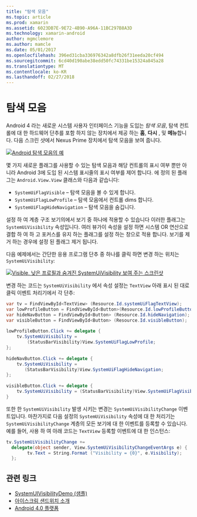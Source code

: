 ```yaml
---
title: "탐색 모음"
ms.topic: article
ms.prod: xamarin
ms.assetid: 6023DB7E-9E72-4B90-A96A-11BC297B8A3D
ms.technology: xamarin-android
author: mgmclemore
ms.author: mamcle
ms.date: 05/01/2017
ms.openlocfilehash: 396ed31cba336976342a8dfb26f31eeda20cf494
ms.sourcegitcommit: 6cd40d190abe38edd50fc74331be15324a845a28
ms.translationtype: MT
ms.contentlocale: ko-KR
ms.lasthandoff: 02/27/2018
---
```

# <a name="navigation-bar"></a>탐색 모음

Android 4 라는 새로운 시스템 사용자 인터페이스 기능을 도입는 *탐색 모음*, 탐색 컨트롤에 대 한 하드웨어 단추를 포함 하지 않는 장치에서 제공 하는 **홈**, **다시** , 및 **메뉴**합니다.
다음 스크린 샷에서 Nexus Prime 장치에서 탐색 모음을 보여 줍니다.

 [ ![Android 탐색 모음의 예](navigation-bar-images/19-navbar.png)](navigation-bar-images/19-navbar.png)

몇 가지 새로운 플래그를 사용할 수 있는 탐색 모음과 해당 컨트롤의 표시 여부 뿐만 아니라 Android 3에 도입 된 시스템 표시줄의 표시 여부를 제어 합니다. 에 정의 된 플래그는 `Android.View.View` 클래스와 다음과 같습니다:

-   `SystemUiFlagVisible` &ndash; 탐색 모음을 볼 수 있게 합니다. 
-   `SystemUiFlagLowProfile` &ndash; 탐색 모음에서 컨트롤 dims 합니다. 
-   `SystemUiFlagHideNavigation` &ndash; 탐색 모음을 숨깁니다. 


설정 하 여 계층 구조 보기의에서 보기 중 하나에 적용할 수 있습니다 이러한 플래그는 `SystemUiVisibility` 속성입니다. 여러 뷰가이 속성을 설정 하면 시스템 OR 연산으로 결합 하 여 하 고 포커스를 유지 하는 플래그를 설정 하는 창으로 적용 합니다. 보기를 제거 하는 경우에 설정 된 플래그 제거 됩니다.

다음 예제에서는 간단한 응용 프로그램 단추 중 하나를 클릭 하면 변경 하는 위치는 `SystemUiVisibility`:

 [ ![Visible, 낮은 프로필과 숨겨진 SystemUiVisibility 보여 주는 스크린샷](navigation-bar-images/18-systemuivisibility.png)](navigation-bar-images/18-systemuivisibility.png)

변경 하는 코드는 `SystemUiVisibility` 에서 속성 설정는 `TextView` 아래 표시 된 대로 클릭 이벤트 처리기에서 각 단추:

```csharp
var tv = FindViewById<TextView> (Resource.Id.systemUiFlagTextView);
var lowProfileButton = FindViewById<Button>(Resource.Id.lowProfileButton);
var hideNavButton = FindViewById<Button> (Resource.Id.hideNavigation);
var visibleButton = FindViewById<Button> (Resource.Id.visibleButton);
           
lowProfileButton.Click += delegate {
    tv.SystemUiVisibility =
        (StatusBarVisibility)View.SystemUiFlagLowProfile;
};
           
hideNavButton.Click += delegate {
    tv.SystemUiVisibility =
       (StatusBarVisibility)View.SystemUiFlagHideNavigation;        
};
           
visibleButton.Click += delegate {
    tv.SystemUiVisibility = (StatusBarVisibility)View.SystemUiFlagVisible;
}
```

또한 한 `SystemUiVisibility` 발생 시키는 변경는 `SystemUiVisibilityChange` 이벤트입니다. 마찬가지로 다음 설정의 `SystemUiVisibility` 속성에 대 한 처리기는 `SystemUiVisibilityChange` 계층의 모든 보기에 대 한 이벤트를 등록할 수 있습니다. 예를 들어, 사용 하 여 아래 코드는 `TextView` 등록할 이벤트에 대 한 인스턴스:

```csharp
tv.SystemUiVisibilityChange +=
  delegate(object sender, View.SystemUiVisibilityChangeEventArgs e) {
        tv.Text = String.Format ("Visibility = {0}", e.Visibility);
  };
```



## <a name="related-links"></a>관련 링크

- [SystemUIVisibilityDemo (샘플)](https://developer.xamarin.com/samples/monodroid/SystemUIVisibilityDemo/)
- [아이스크림 샌드위치 소개](http://www.android.com/about/ice-cream-sandwich/)
- [Android 4.0 플랫폼](http://developer.android.com/sdk/android-4.0.html)
